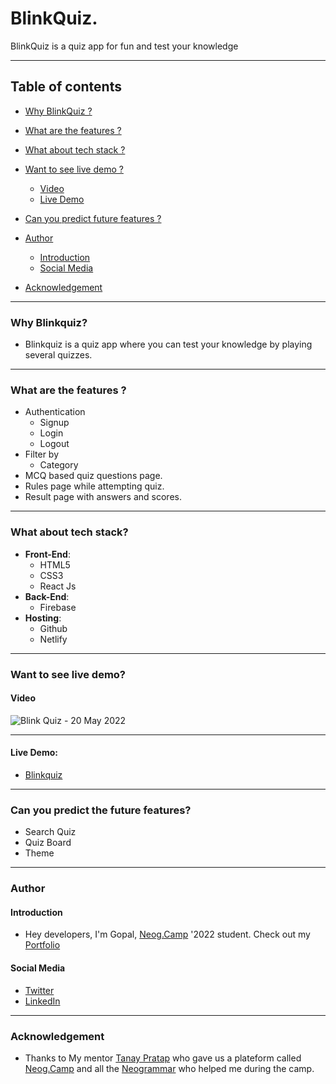 # BlinkQuiz.

BlinkQuiz is a quiz app for fun and test your knowledge

*** 

## Table of contents

* [Why BlinkQuiz ?](#why)
* [What are the features ?](#features)
* [What about tech stack ?](#tech-stack)
* [Want to see live demo ?](#live-demo)

  * [Video](#video)
  * [Live Demo](#link)
  
* [Can you predict future features ?](#future-features)
* [Author](#author)

  * [Introduction](#introduction)
  * [Social Media](#social-media)
  
* [Acknowledgement](#acknowledgement)


***

<a name="why"/>

### Why Blinkquiz?
* Blinkquiz is a quiz app where you can test your knowledge by playing several quizzes.

***

<a name="features"/>

### What are the features ?
* Authentication
  * Signup
  * Login
  * Logout
* Filter by
  * Category
* MCQ based quiz questions page.
* Rules page while attempting quiz.
* Result page with answers and scores.

***

<a name="tech-stack"/>

### What about tech stack?
* **Front-End**:
  * HTML5
  * CSS3
  * React Js
* **Back-End**:
  * Firebase
* **Hosting**:
  * Github
  * Netlify

***

<a name="live-demo"/>

### Want to see live demo?

<a name="video"/>

#### Video
![Blink Quiz - 20 May 2022](https://user-images.githubusercontent.com/75557011/169577005-d5d88e33-375d-4a32-8e73-1ffeabc64b87.gif)


***
<a name="link"/>

#### Live Demo:
* [Blinkquiz](https://blink-quiz.netlify.app/)

***

<a name="future-features"/>

### Can you predict the future features?
* Search Quiz
* Quiz Board
* Theme

***

<a name="author"/>

### Author

<a name="introduction"/>

#### Introduction
* Hey developers, I'm Gopal, [Neog.Camp](https://neog.camp/) '2022 student. Check out my [Portfolio](https://gopalbharadva.netlify.app/)

<a name="social-media"/>

#### Social Media
* [Twitter](https://twitter.com/Gopal_33_gb)
* [LinkedIn](https://www.linkedin.com/in/gopal-bharadva-1aa880176/)

***

<a name="acknowledge"/>

### Acknowledgement

* Thanks to My mentor [Tanay Pratap](https://twitter.com/tanaypratap) who gave us a plateform called [Neog.Camp](https://neog.camp/) and all the [Neogrammar](https://neog.camp/) who helped me during the camp.

